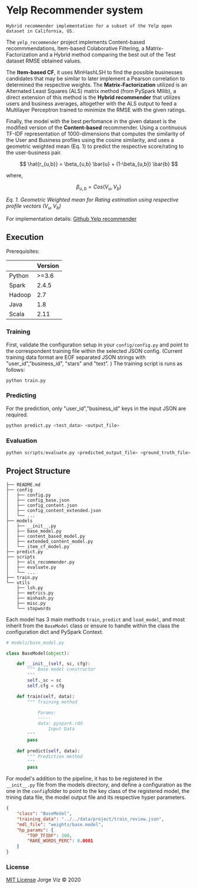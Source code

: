 # Yelp Recommender system 

```
Hybrid recommender implementation for a subset of the Yelp open dataset in California, US. 
```

The `yelp_recommender` project implements Content-based recommmendations, Item-based Colaborative Filtering, a Matrix-Factorization and a Hybrid method comparing the best out of the Test dataset RMSE obtained values. 

The **Item-based CF**, it uses MinHashLSH to find the possible businesses candidates that may be similar to later implement a Pearson correlation to determined the respective weights. The **Matrix-Factorization** utilized is an Alternated Least Squares (ALS) matrix method (from PySpark Mllib), a direct extension of this method is the **Hybrid recommender** that utilizes users and business averages, altogether with the ALS output to feed a Multilayer Perceptron trained to minimize the RMSE with the given ratings.

Finally, the model with the best perfomance in the given dataset is the modified version of the **Content-based** recommender. Using a continuous TF-IDF representation of 1000-dimensions that computes the similarity of the User and Business profiles using the cosine similarity, and uses a geometric weighted mean (Eq. 1) to predict the respective score/rating to the user-business pair.

$$ \hat{r_{u,b}} = \beta_{u,b} \bar{u} + (1-\beta_{u,b}) \bar{b}  $$

where,

$$\beta_{u,b} = Cos(V_u, V_b)$$

_Eq. 1. Geometric Weighted mean for Rating estimation using respective profile vectors ($V_u, V_b$)_

For implementation details: [Github Yelp recommender](https:/github.com/jorgeviz/yelp_recommender) 

## Execution

Prerequisites:

|        | Version |
| ------ | ------- |
| Python | >=3.6   |
| Spark | 2.4.5  |
| Hadoop | 2.7  |
| Java | 1.8  |
| Scala | 2.11  |


### Training

First, validate the configuration setup in your `config/config.py` and point to the correspondent training file within the selected JSON config. (Current training data format are EOF separated JSON strings with "user_id","business_id", "stars" and "text". )
The training script is runs as follows:

```bash
python train.py
```

### Predicting

For the prediction,  only "user_id","business_id" keys in the input JSON are required.

```bash
python predict.py <test_data> <output_file>
```

### Evaluation

```python
python scripts/evaluate.py <predicted_output_file> <ground_truth_file>
```



## Project Structure

```
├── README.md
├── config
│   ├── config.py
│   ├── config_base.json
│   ├── config_content.json
│   ├── config_content_extended.json
│   └── ...
├── models
│   ├── __init__.py
│   ├── base_model.py
│   ├── content_based_model.py
│   ├── extended_content_model.py
│   └── item_cf_model.py
├── predict.py
├── scripts
│   ├── als_recommender.py
│   ├── evaluate.py
│   └── ...
├── train.py
└── utils
    ├── lsh.py
    ├── metrics.py
    ├── minhash.py
    ├── misc.py
    └── stopwords
```

Each model has 3 main methods `train`, `predict` and  `load_model`, and most inherit from the `BaseModel` class or ensure to handle within the class the configuration dict and PySpark Context.  

```python
# models/base_model.py

class BaseModel(object):

    def __init__(self, sc, cfg):
        """ Base model constructor
        """
        self._sc = sc
        self.cfg = cfg

    def train(self, data):
        """ Training method

            Params:
            -----
            data: pyspark.rdd
                Input Data
        """
        pass
    
    def predict(self, data):
        """ Prediction method
        """
        pass
```



For model's addition to the pipeline, it has to be registered in the `__init__.py` file from the models directory, and define a configuration as the one in the `config`folder to point to the key class of the registered model, the trining data file, the model output file and its respective hyper parameters.

```json
{
    "class": "BaseModel",
    "training_data": "../../data/project/train_review.json",
    "mdl_file": "weights/base.model",
    "hp_params": {
        "TOP_TFIDF": 200,
        "RARE_WORDS_PERC": 0.0001
    }
}
```

### License 

[MIT License](./LICENSE)
Jorge Viz © 2020
